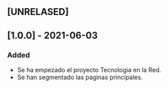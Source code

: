 ## [UNRELASED]

## [1.0.0] - 2021-06-03
### Added
 - Se ha empezado el proyecto Tecnologia en la Red.
 - Se han segmentado las paginas principales.
 